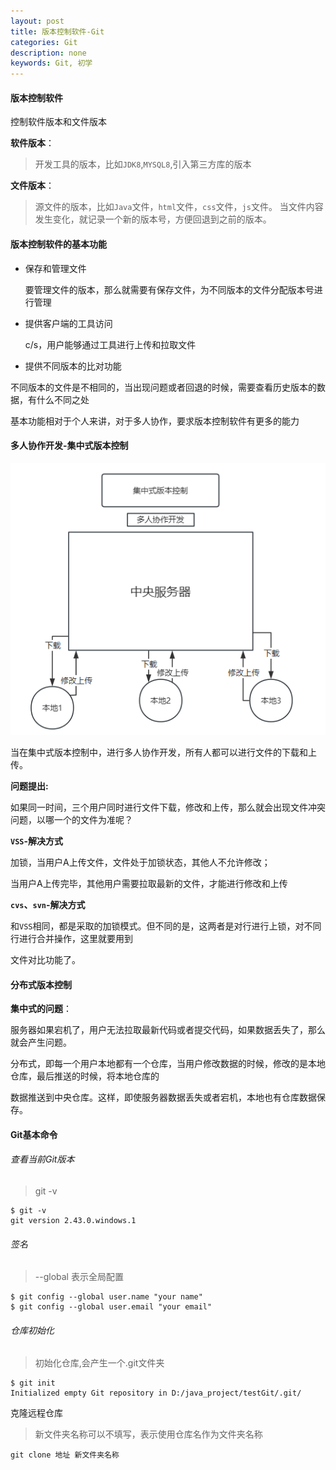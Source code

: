 ```yaml
---
layout: post
title: 版本控制软件-Git
categories: Git
description: none
keywords: Git, 初学
---
```



#### 版本控制软件
控制软件版本和文件版本

**软件版本**：
> 开发工具的版本，比如`JDK8`,`MYSQL8`,引入第三方库的版本

**文件版本**：
>源文件的版本，比如`Java`文件，`html`文件，`css`文件，`js`文件。
>当文件内容发生变化，就记录一个新的版本号，方便回退到之前的版本。

#### 版本控制软件的基本功能

* 保存和管理文件

  要管理文件的版本，那么就需要有保存文件，为不同版本的文件分配版本号进行管理

* 提供客户端的工具访问

  c/s，用户能够通过工具进行上传和拉取文件

* 提供不同版本的比对功能

​	不同版本的文件是不相同的，当出现问题或者回退的时候，需要查看历史版本的数据，有什么不同之处

基本功能相对于个人来讲，对于多人协作，要求版本控制软件有更多的能力

#### 多人协作开发-集中式版本控制

![img.png](img.png)

当在集中式版本控制中，进行多人协作开发，所有人都可以进行文件的下载和上传。

**问题提出:**

如果同一时间，三个用户同时进行文件下载，修改和上传，那么就会出现文件冲突问题，以哪一个的文件为准呢？

**`VSS`-解决方式**

加锁，当用户A上传文件，文件处于加锁状态，其他人不允许修改；

当用户A上传完毕，其他用户需要拉取最新的文件，才能进行修改和上传

**`cvs`、`svn`-解决方式**

和`VSS`相同，都是采取的加锁模式。但不同的是，这两者是对行进行上锁，对不同行进行合并操作，这里就要用到

文件对比功能了。

#### 分布式版本控制

**集中式的问题**：

服务器如果宕机了，用户无法拉取最新代码或者提交代码，如果数据丢失了，那么就会产生问题。



分布式，即每一个用户本地都有一个仓库，当用户修改数据的时候，修改的是本地仓库，最后推送的时候，将本地仓库的

数据推送到中央仓库。这样，即使服务器数据丢失或者宕机，本地也有仓库数据保存。

#### Git基本命令

###### 查看当前Git版本

> git -v

```shell
$ git -v
git version 2.43.0.windows.1
```

###### 签名

> --global 表示全局配置

```shell
$ git config --global user.name "your name"
$ git config --global user.email "your email"
```

###### 仓库初始化

> 初始化仓库,会产生一个.git文件夹

```shell
$ git init
Initialized empty Git repository in D:/java_project/testGit/.git/
```

克隆远程仓库

> 新文件夹名称可以不填写，表示使用仓库名作为文件夹名称

```
git clone 地址 新文件夹名称
```

